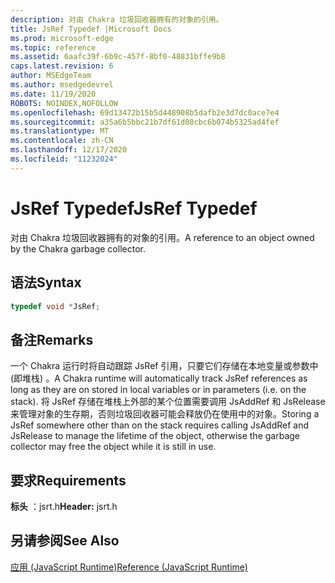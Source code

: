 ```yaml
---
description: 对由 Chakra 垃圾回收器拥有的对象的引用。
title: JsRef Typedef |Microsoft Docs
ms.prod: microsoft-edge
ms.topic: reference
ms.assetid: 6aafc39f-6b9c-457f-8bf0-48831bffe9b8
caps.latest.revision: 6
author: MSEdgeTeam
ms.author: msedgedevrel
ms.date: 11/19/2020
ROBOTS: NOINDEX,NOFOLLOW
ms.openlocfilehash: 69d13472b15b5d448908b5dafb2e3d7dc0ace7e4
ms.sourcegitcommit: a35a6b5bbc21b7df61d08cbc6b074b5325ad4fef
ms.translationtype: MT
ms.contentlocale: zh-CN
ms.lasthandoff: 12/17/2020
ms.locfileid: "11232024"
---
```

# <span data-ttu-id="17fcc-103">JsRef Typedef</span><span class="sxs-lookup"><span data-stu-id="17fcc-103">JsRef Typedef</span></span>

<span data-ttu-id="17fcc-104">对由 Chakra 垃圾回收器拥有的对象的引用。</span><span class="sxs-lookup"><span data-stu-id="17fcc-104">A reference to an object owned by the Chakra garbage collector.</span></span>  
  
## <span data-ttu-id="17fcc-105">语法</span><span class="sxs-lookup"><span data-stu-id="17fcc-105">Syntax</span></span>  
  
```cpp  
typedef void *JsRef;  
```  
  
## <span data-ttu-id="17fcc-106">备注</span><span class="sxs-lookup"><span data-stu-id="17fcc-106">Remarks</span></span>  
 <span data-ttu-id="17fcc-107">一个 Chakra 运行时将自动跟踪 JsRef 引用，只要它们存储在本地变量或参数中 (即堆栈) 。</span><span class="sxs-lookup"><span data-stu-id="17fcc-107">A Chakra runtime will automatically track JsRef references as long as they are on stored in local variables or in parameters (i.e. on the stack).</span></span> <span data-ttu-id="17fcc-108">将 JsRef 存储在堆栈上外部的某个位置需要调用 JsAddRef 和 JsRelease 来管理对象的生存期，否则垃圾回收器可能会释放仍在使用中的对象。</span><span class="sxs-lookup"><span data-stu-id="17fcc-108">Storing a JsRef somewhere other than on the stack requires calling JsAddRef and JsRelease to manage the lifetime of the object, otherwise the garbage collector may free the object while it is still in use.</span></span>  
  
## <span data-ttu-id="17fcc-109">要求</span><span class="sxs-lookup"><span data-stu-id="17fcc-109">Requirements</span></span>  
 <span data-ttu-id="17fcc-110">**标头** ：jsrt.h</span><span class="sxs-lookup"><span data-stu-id="17fcc-110">**Header:** jsrt.h</span></span>  
  
## <span data-ttu-id="17fcc-111">另请参阅</span><span class="sxs-lookup"><span data-stu-id="17fcc-111">See Also</span></span>  
 [<span data-ttu-id="17fcc-112">应用 (JavaScript Runtime)</span><span class="sxs-lookup"><span data-stu-id="17fcc-112">Reference (JavaScript Runtime)</span></span>](../chakra-hosting/reference-javascript-runtime.md)

